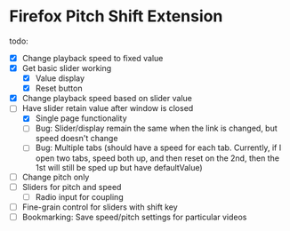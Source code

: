 # Firefox Pitch Shift Extension

todo:
- [x] Change playback speed to fixed value
- [x] Get basic slider working
    - [x] Value display
    - [x] Reset button
- [x] Change playback speed based on slider value
- [ ] Have slider retain value after window is closed
    - [x] Single page functionality
    - [ ] Bug: Slider/display remain the same when the link is changed, but speed doesn't change
    - [ ] Bug: Multiple tabs (should have a speed for each tab. Currently, if I open two tabs, speed both up, and then reset on the 2nd, then the 1st will still be sped up but have defaultValue)
- [ ] Change pitch only
- [ ] Sliders for pitch and speed
    - [ ] Radio input for coupling
- [ ] Fine-grain control for sliders with shift key
- [ ] Bookmarking: Save speed/pitch settings for particular videos